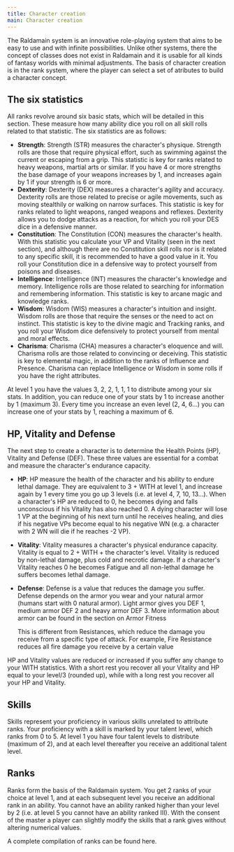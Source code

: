 ```yaml
---
title: Character creation
main: Character creation
---
```


The Raldamain system is an innovative role-playing system that aims to be easy to use and with infinite possibilities. Unlike other systems, there the concept of classes does not exist in Raldamain and it is usable for all kinds of fantasy worlds with minimal adjustments. The basis of character creation is in the rank system, where the player can select a set of atributes to build a character concept. 

## The six statistics

All ranks revolve around six basic stats, which will be detailed in this section. These measure how many ability dice you roll on all skill rolls related to that statistic. The six statistics are as follows:

- **Strength**: Strength (STR) measures the character's physique. Strength rolls are those that require physical effort, such as swimming against the current or escaping from a grip. This statistic is key for ranks related to heavy weapons, martial arts or similar. If you have 4 or more strengths the base damage of your weapons increases by 1, and increases again by 1 if your strength is 6 or more.
- **Dexterity**: Dexterity (DEX) measures a character's agility and accuracy. Dexterity rolls are those related to precise or agile movements, such as moving stealthily or walking on narrow surfaces. This statistic is key for ranks related to light weapons, ranged weapons and reflexes. Dexterity allows you to dodge attacks as a reaction, for which you roll your DES dice in a defensive manner. 
- **Constitution**: The Constitution (CON) measures the character's health. With this statistic you calculate your VP and Vitality (seen in the next section), and although there are no Constitution skill rolls nor is it related to any specific skill, it is recommended to have a good value in it. You roll your Constitution dice in a defensive way to protect yourself from poisons and diseases.
- **Intelligence**: Intelligence (INT) measures the character's knowledge and memory. Intelligence rolls are those related to searching for information and remembering information. This statistic is key to arcane magic and knowledge ranks.
- **Wisdom**: Wisdom (WIS) measures a character's intuition and insight. Wisdom rolls are those that require the senses or the need to act on instinct. This statistic is key to the divine magic and Tracking ranks, and you roll your Wisdom dice defensively to protect yourself from mental and moral effects.
- **Charisma**: Charisma (CHA) measures a character's eloquence and will. Charisma rolls are those related to convincing or deceiving. This statistic is key to elemental magic, in addition to the ranks of Influence and Presence. Charisma can replace Intelligence or Wisdom in some rolls if you have the right attributes.

At level 1 you have the values 3, 2, 2, 1, 1, 1 to distribute among your six stats. In addition, you can reduce one of your stats by 1 to increase another by 1 (maximum 3). Every time you increase an even level (2, 4, 6...) you can increase one of your stats by 1, reaching a maximum of 6.

## HP, Vitality and Defense

The next step to create a character is to determine the Health Points (HP), Vitality and Defense (DEF). These three values are essential for a combat and measure the character's endurance capacity.

- **HP**: HP measure the health of the character and his ability to endure lethal damage. They are equivalent to 3 + WITH at level 1, and increase again by 1 every time you go up 3 levels (i.e. at level 4, 7, 10, 13...). When a character's HP are reduced to 0, he becomes dying and falls unconscious if his Vitality has also reached 0. A dying character will lose 1 VP at the beginning of his next turn until he receives healing, and dies if his negative VPs become equal to his negative WN (e.g. a character with 2 WN will die if he reaches -2 VP). 

- **Vitality**: Vitality measures a character's physical endurance capacity. Vitality is equal to 2 + WITH + the character's level. Vitality is reduced by non-lethal damage, plus cold and necrotic damage. If a character's Vitality reaches 0 he becomes Fatigue and all non-lethal damage he suffers becomes lethal damage. 

- **Defense**: Defense is a value that reduces the damage you suffer. Defense depends on the armor you wear and your natural armor (humans start with 0 natural armor). Light armor gives you DEF 1, medium armor DEF 2 and heavy armor DEF 3. More information about armor can be found in the section on Armor Fitness

  This is different from Resistances, which reduce the damage you receive from a specific type of attack. For example, Fire Resistance reduces all fire damage you receive by a certain value

HP and Vitality values are reduced or increased if you suffer any change to your WITH statistics. With a short rest you recover all your Vitality and HP equal to your level/3 (rounded up), while with a long rest you recover all your HP and Vitality.

## Skills

Skills represent your proficiency in various skills unrelated to attribute ranks. Your proficiency with a skill is marked by your talent level, which ranks from 0 to 5. At level 1 you have four talent levels to distribute (maximum of 2), and at each level thereafter you receive an additional talent level. 

## Ranks

Ranks form the basis of the Raldamain system. You get 2 ranks of your choice at level 1, and at each subsequent level you receive an additional rank in an ability. You cannot have an ability ranked higher than your level by 2 (i.e. at level 5 you cannot have an ability ranked III). With the consent of the master a player can slightly modify the skills that a rank gives without altering numerical values.

A complete compilation of ranks can be found here.
